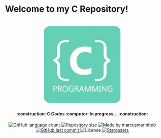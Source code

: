 # Welcome to my C Repository!


<h1 align="center">
    <img alt="C Codes" title="#CCodes" src="./ccodes.png" width="250px" />
</h1>

<h4 align="center"> 
	:construction: C Codes :computer: In progress... :construction:
</h4>
<p align="center">
  <img alt="GitHub language count" src="https://img.shields.io/github/languages/count/marcusmarinhob/ccodes?color=65d0b6">

  <img alt="Repository size" src="https://img.shields.io/github/repo-size/marcusmarinhob/ccodes?color=65d0b6">
	
  <a href="https://www.linkedin.com/in/marcusmarinho/">
    <img alt="Made by marcusmarinhob" src="https://img.shields.io/badge/made%20by-marcusmarinhob-65d0b6">
  </a>

  <a href="https://github.com/marcusmarinhob/ccodes/commits/master">
    <img alt="GitHub last commit" src="https://img.shields.io/github/last-commit/marcusmarinhob/ccodes?color=65d0b6">
  </a>

  <img alt="License" src="https://img.shields.io/badge/license-MIT-65d0b6">
   <a href="https://github.com/marcusmarinhob/ccodes/stargazers">
    <img alt="Stargazers" src="https://img.shields.io/github/stars/marcusmarinhob/ccodes?style=social">
  </a>
</p>